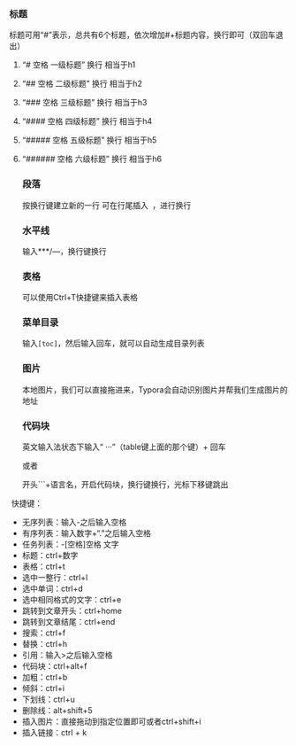 ### 	标题

​		标题可用“#”表示，总共有6个标题，依次增加#+标题内容，换行即可（双回车退出）

1. “# 空格 一级标题” 换行 相当于h1

2. “## 空格 二级标题” 换行 相当于h2

3. “### 空格 三级标题” 换行 相当于h3

4. “#### 空格 四级标题” 换行 相当于h4

5. “##### 空格 五级标题” 换行 相当于h5

6. “###### 空格 六级标题” 换行 相当于h6

   ### 段落

   按换行键建立新的一行
   可在行尾插入`
   `，进行换行

   ### 水平线

   输入***/—，换行键换行

   ### 表格

   可以使用Ctrl+T快捷键来插入表格

   ### 菜单目录

   输入`[toc]`，然后输入回车，就可以自动生成目录列表

   ### 图片

    本地图片，我们可以直接拖进来，Typora会自动识别图片并帮我们生成图片的地址 

   ### 代码块

   英文输入法状态下输入“ ···”（table键上面的那个键）+ 回车

   或者

   开头```+语言名，开启代码块，换行键换行，光标下移键跳出



​		快捷键：

- 无序列表：输入-之后输入空格
- 有序列表：输入数字+“.”之后输入空格
- 任务列表：-[空格]空格 文字
- 标题：ctrl+数字
- 表格：ctrl+t
- 选中一整行：ctrl+l
- 选中单词：ctrl+d
- 选中相同格式的文字：ctrl+e
- 跳转到文章开头：ctrl+home
- 跳转到文章结尾：ctrl+end
- 搜索：ctrl+f
- 替换：ctrl+h
- 引用：输入>之后输入空格
- 代码块：ctrl+alt+f
- 加粗：ctrl+b
- 倾斜：ctrl+i
- 下划线：ctrl+u
- 删除线：alt+shift+5
- 插入图片：直接拖动到指定位置即可或者ctrl+shift+i
- 插入链接：ctrl + k

